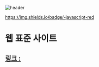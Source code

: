 ![header](https://capsule-render.vercel.app/api?type=transparent&color=auto&height=50&text=웹%20표준%20사이트&fontAlign=20&fontSize=50)

https://img.shields.io/badge/-javascript-red
# 웹 표준 사이트
## [링크 : ](http://wotjr294.dothome.co.kr/web/index.html)

